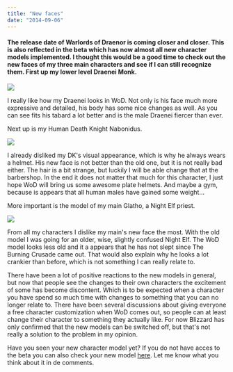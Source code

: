 ```yaml
---
title: "New faces"
date: "2014-09-06"
---
```


#### The release date of Warlords of Draenor is coming closer and closer. This is also reflected in the beta which has now almost all new character models implemented. I thought this would be a good time to check out the new faces of my three main characters and see if I can still recognize them. First up my lower level Draenei Monk.

[![](images/Yaziah1.jpg)](http://www.legenddiaries.com/wp-content/uploads/2014/09/Yaziah1.jpg)

I really like how my Draenei looks in WoD. Not only is his face much more expressive and detailed, his body has some nice changes as well. As you can see fits his tabard a lot better and is the male Draenei fiercer than ever.

Next up is my Human Death Knight Nabonidus.

[![](images/Nabonidus1.jpg)](http://www.legenddiaries.com/wp-content/uploads/2014/09/Nabonidus1.jpg)

I already disliked my DK's visual appearance, which is why he always wears a helmet. His new face is not better than the old one, but it is not really bad either. The hair is a bit strange, but luckily I will be able change that at the barbershop. In the end it does not matter that much for this character, I just hope WoD will bring us some awesome plate helmets. And maybe a gym, because is appears that all human males have gained some weight...

More important is the model of my main Glatho, a Night Elf priest.

[![](images/priest.jpg)](http://www.legenddiaries.com/wp-content/uploads/2014/09/priest.jpg)

From all my characters I dislike my main's new face the most. With the old model I was going for an older, wise, slightly confused Night Elf. The WoD model looks less old and it a appears that he has not slept since The Burning Crusade came out. That would also explain why he looks a lot crankier than before, which is not something I can really relate to.

There have been a lot of positive reactions to the new models in general, but now that people see the changes to their own characters the excitement of some has become discontent. Which is to be expected when a character you have spend so much time with changes to something that you can no longer relate to. There have been several discussions about giving everyone a free character customization when WoD comes out, so people can at least change their character to something they actually like. For now Blizzard has only confirmed that the new models can be switched off, but that's not really a solution to the problem in my opinion.

Have you seen your new character model yet? If you do not have acces to the beta you can also check your new model [here](http://www.wowhead.com/list). Let me know what you think about it in de comments.
